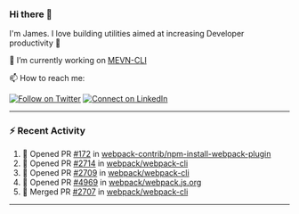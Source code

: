 ### Hi there 👋

I'm James. I love building utilities aimed at increasing Developer productivity :raised_hands: 

🔭 I’m currently working on [MEVN-CLI](https://github.com/madlabsinc/mevn-cli)

📫 How to reach me:

[![Follow on Twitter](https://img.shields.io/badge/--twitter?label=Twitter&logo=Twitter&style=social)](https://twitter.com/james_madhacks) [![Connect on LinkedIn](https://img.shields.io/badge/--linkedin?label=LinkedIn&logo=LinkedIn&style=social)](https://www.linkedin.com/in/jamesgeorge007)

---

### :zap: Recent Activity

<!--START_SECTION:activity-->
1. 💪 Opened PR [#172](https://github.com/webpack-contrib/npm-install-webpack-plugin/pull/172) in [webpack-contrib/npm-install-webpack-plugin](https://github.com/webpack-contrib/npm-install-webpack-plugin)
2. 💪 Opened PR [#2714](https://github.com/webpack/webpack-cli/pull/2714) in [webpack/webpack-cli](https://github.com/webpack/webpack-cli)
3. 💪 Opened PR [#2709](https://github.com/webpack/webpack-cli/pull/2709) in [webpack/webpack-cli](https://github.com/webpack/webpack-cli)
4. 💪 Opened PR [#4969](https://github.com/webpack/webpack.js.org/pull/4969) in [webpack/webpack.js.org](https://github.com/webpack/webpack.js.org)
5. 🎉 Merged PR [#2707](https://github.com/webpack/webpack-cli/pull/2707) in [webpack/webpack-cli](https://github.com/webpack/webpack-cli)
<!--END_SECTION:activity-->

---

<!--
**jamesgeorge007/jamesgeorge007** is a ✨ _special_ ✨ repository because its `README.md` (this file) appears on your GitHub profile.

Here are some ideas to get you started:

- 🌱 I’m currently learning ...
- 👯 I’m looking to collaborate on ...
- 🤔 I’m looking for help with ...
- 💬 Ask me about ...
- 😄 Pronouns: ...
- ⚡ Fun fact: ...
-->
